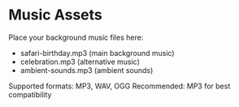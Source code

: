 # Music Assets

Place your background music files here:
- safari-birthday.mp3 (main background music)
- celebration.mp3 (alternative music)
- ambient-sounds.mp3 (ambient sounds)

Supported formats: MP3, WAV, OGG
Recommended: MP3 for best compatibility

